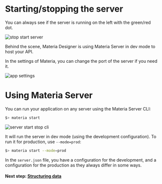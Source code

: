 Starting/stopping the server
============================

You can always see if the server is running on the left with the green/red dot.

![stop start server](/img/gif/stop-start-server.gif)

Behind the scene, Materia Designer is using Materia Server in dev mode to host your API.

In the settings of Materia, you can change the port of the server if you need it.

![app settings](/img/settings.png)

Using Materia Server
====================

You can run your application on any server using the Materia Server CLI:

```sh
$> materia start
```

![server start stop cli](/img/gif/stop-start-server-cli.gif)

It will run the server in dev mode (using the development configuration). To run it for production, use `--mode=prod`:

```sh
$> materia start --mode=prod
```

In the `server.json` file, you have a configuration for the development, and a configuration for the production as they always differ in some ways.

#### Next step: [Structuring data](/docs/guide/structure-data)